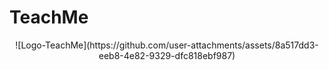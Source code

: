 # TeachMe
<center>![Logo-TeachMe](https://github.com/user-attachments/assets/8a517dd3-eeb8-4e82-9329-dfc818ebf987)</center>

